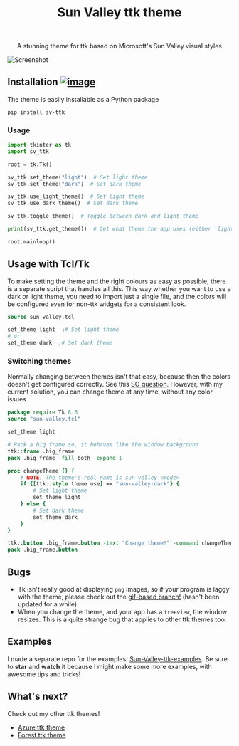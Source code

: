 <h1 align="center">Sun Valley ttk theme</h1>

</br>

<p align="center">A stunning theme for ttk based on Microsoft's Sun Valley visual styles</p>

![Screenshot](https://raw.githubusercontent.com/rdbende/Sun-Valley-ttk-theme/master/Screenshot.png)

## Installation [![image](https://static.pepy.tech/badge/sv-ttk)](https://pypi.org/project/sv-ttk)
The theme is easily installable as a Python package

```
pip install sv-ttk
```


### Usage

```python
import tkinter as tk
import sv_ttk

root = tk.Tk()

sv_ttk.set_theme("light")  # Set light theme
sv_ttk.set_theme("dark")  # Set dark theme

sv_ttk.use_light_theme()  # Set light theme
sv_ttk.use_dark_theme()  # Set dark theme

sv_ttk.toggle_theme()  # Toggle between dark and light theme

print(sv_ttk.get_theme())  # Get what theme the app uses (either 'light' or 'dark')

root.mainloop()
```

## Usage with Tcl/Tk
To make setting the theme and the right colours as easy as possible, there is a separate script that handles all this.
This way whether you want to use a dark or light theme, you need to import just a single file, and the colors will be
configured even for non-ttk widgets for a consistent look.

```tcl
source sun-valley.tcl

set_theme light  ;# Set light theme
# or
set_theme dark  ;# Set dark theme
```

### Switching themes
Normally changing between themes isn't that easy, because then the colors doesn't get configured correctly. See this [SO question](https://stackoverflow.com/questions/66576662/how-to-switch-between-dark-and-light-ttk-theme).
However, with my current solution, you can change theme at any time, without any color issues.

```tcl
package require Tk 8.6
source "sun-valley.tcl"

set_theme light

# Pack a big frame so, it behaves like the window background
ttk::frame .big_frame
pack .big_frame -fill both -expand 1

proc changeTheme {} {
    # NOTE: The theme's real name is sun-valley-<mode>
    if {[ttk::style theme use] == "sun-valley-dark"} {
        # Set light theme
        set_theme light
    } else {
        # Set dark theme
        set_theme dark
    }
}

ttk::button .big_frame.button -text "Change theme!" -command changeTheme
pack .big_frame.button
```

## Bugs
- Tk isn't really good at displaying `png` images, so if your program is laggy with the theme, please check out the [gif-based branch!](https://github.com/rdbende/Sun-Valley-ttk-theme/tree/gif-based/) (hasn't been updated for a while)
- When you change the theme, and your app has a `treeview`, the window resizes. This is a quite strange bug that applies to other ttk themes too. 

## Examples
I made a separate repo for the examples: [Sun-Valley-ttk-examples](https://github.com/rdbende/Sun-Valley-ttk-examples). 
Be sure to **star** and **watch** it because I might make some more examples, with awesome tips and tricks!

## What's next?
Check out my other ttk themes!
- [Azure ttk theme](https://github.com/rdbende/Azure-ttk-theme)
- [Forest ttk theme](https://github.com/rdbende/Forest-ttk-theme)
